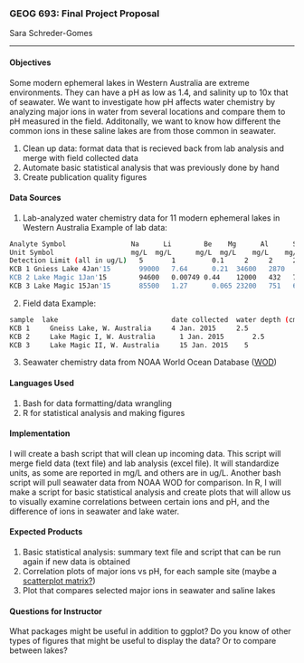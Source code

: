 ### GEOG 693: Final Project Proposal
Sara Schreder-Gomes

---------------
#### Objectives
Some modern ephemeral lakes in Western Australia are extreme environments. They can have a pH as low as 1.4, and salinity up to 10x that of seawater. We want to investigate how pH affects water chemistry by analyzing major ions in water from several locations and compare them to pH measured in the field. 
Additonally, we want to know how different the common ions in these saline lakes are from those common in seawater. 
1. Clean up data: format data that is recieved back from lab analysis and merge with field collected data
2. Automate basic statistical analysis that was previously done by hand
3. Create publication quality figures

#### Data Sources
1. Lab-analyzed water chemistry data for 11 modern ephemeral lakes in Western Australia
Example of lab data:
``` bash
Analyte Symbol	              Na	  Li	    Be	  Mg	  Al	  Si	  K	    Ca	Sc
Unit Symbol	                  mg/L	mg/L	  mg/L	mg/L	mg/L	mg/L	mg/L	mg/L	ug/L
Detection Limit (all in ug/L)	5	    1	      0.1	  2	    2     200	  30	  700	  1
KCB 1 Gniess Lake 4Jan'15	    99000	7.64	  0.21	34600	2870	93.9	5340	299	< 300
KCB 2 Lake Magic 1Jan'15	    94600	0.00749	0.44	12000	432	  72.7	1970	555	< 300
KCB 3 Lake Magic 15Jan'15	    85500	1.27	  0.065	23200	751	  61.8	3240	388	< 300
```
2. Field data
Example:
```bash
sample	lake	                        date collected	water depth (cm)	water color	pH  salinity (%TDS)
KCB 1	  Gneiss Lake, W. Australia	    4 Jan. 2015	    2.5	              yellow	    1.4	  32
KCB 2	  Lake Magic I, W. Australia	  1 Jan. 2015	    2.5	              yellow	    2	    30
KCB 3	  Lake Magic II, W. Australia	  15 Jan. 2015	  5	                yellow	    1.6	  30
```
3. Seawater chemistry data from NOAA World Ocean Database ([WOD](https://www.nodc.noaa.gov/OC5/WOD/pr_wod.html))

#### Languages Used
1. Bash for data formatting/data wrangling
2. R for statistical analysis and making figures

#### Implementation
I will create a bash script that will clean up incoming data. This script will merge field data (text file) and lab analysis (excel file). It will standardize units, as some are reported in mg/L and others are in ug/L. Another bash script will pull seawater data from NOAA WOD for comparison. In R, I will make a script for basic statistical analysis and create plots that will allow us to visually examine correlations between certain ions and pH, and the difference of ions in seawater and lake water. 

#### Expected Products
1. Basic statistical analysis: summary text file and script that can be run again if new data is obtained
2. Correlation plots of major ions vs pH, for each sample site (maybe a [scatterplot matrix?](https://www.r-graph-gallery.com/98-basic-scatterplot-matrix.html))
3. Plot that compares selected major ions in seawater and saline lakes

#### Questions for Instructor
What packages might be useful in addition to ggplot?
Do you know of other types of figures that might be useful to display the data? Or to compare between lakes?
